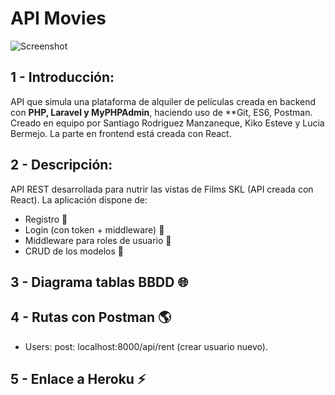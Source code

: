 # API Movies 

![Screenshot](proyector.gif)

## 1 - Introducción:

API que simula una plataforma de alquiler de películas creada en backend con **PHP, Laravel y MyPHPAdmin**, haciendo uso de **Git, ES6, Postman.
Creado en equipo por Santiago Rodriguez Manzaneque, Kiko Esteve y Lucia Bermejo.
La parte en frontend está creada con React.

## 2 - Descripción:

API REST desarrollada para nutrir las vistas de Films SKL (API creada con React). La aplicación dispone de:

* Registro :man:
* Login (con token + middleware) :woman:
* Middleware para roles de usuario :octopus:
* CRUD de los modelos :eyes:

## 3 - Diagrama tablas BBDD :globe_with_meridians:

## 4 - Rutas con Postman :earth_americas:

* Users: 
post: localhost:8000/api/rent (crear usuario nuevo).


## 5 - Enlace a Heroku :zap:



